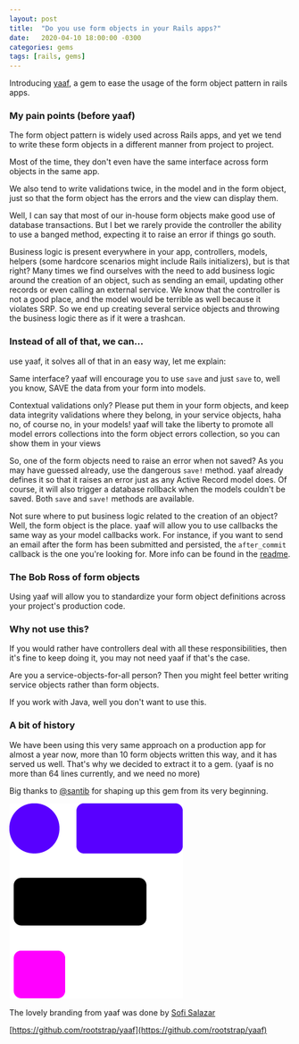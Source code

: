 ```yaml
---
layout: post
title:  "Do you use form objects in your Rails apps?"
date:   2020-04-10 18:00:00 -0300
categories: gems
tags: [rails, gems]
---
```

Introducing [yaaf](https://github.com/rootstrap/yaaf), a gem to ease the usage of the form object pattern in rails apps.

### My pain points (before yaaf)
The form object pattern is widely used across Rails apps, and yet we tend to write these form objects in a different manner from project to project.

Most of the time, they don't even have the same interface across form objects in the same app.

We also tend to write validations twice, in the model and in the form object, just so that the form object has the errors and the view can display them.

Well, I can say that most of our in-house form objects make good use of database transactions. But I bet we rarely provide the controller the ability to use a banged method, expecting it to raise an error if things go south.

Business logic is present everywhere in your app, controllers, models, helpers (some hardcore scenarios might include Rails initializers), but is that right? Many times we find ourselves with the need to add business logic around the creation of an object, such as sending an email, updating other records or even calling an external service. We know that the controller is not a good place, and the model would be terrible as well because it violates SRP. So we end up creating several service objects and throwing the business logic there as if it were a trashcan.

### Instead of all of that, we can...
use yaaf, it solves all of that in an easy way, let me explain:

Same interface? yaaf will encourage you to use `save` and just `save` to, well you know, SAVE the data from your form into models.

Contextual validations only? Please put them in your form objects, and keep data integrity validations where they belong, in your service objects, haha no, of course no, in your models! yaaf will take the liberty to promote all model errors collections into the form object errors collection, so you can show them in your views

So, one of the form objects need to raise an error when not saved? As you may have guessed already, use the dangerous `save!` method. yaaf already defines it so that it raises an error just as any Active Record model does. Of course, it will also trigger a database rollback when the models couldn't be saved. Both `save` and `save!` methods are available.

Not sure where to put business logic related to the creation of an object? Well, the form object is the place. yaaf will allow you to use callbacks the same way as your model callbacks work. For instance, if you want to send an email after the form has been submitted and persisted, the `after_commit` callback is the one you're looking for. More info can be found in the [readme](https://github.com/rootstrap/yaaf#callbacks).

### The Bob Ross of form objects
Using yaaf will allow you to standardize your form object definitions across your project's production code.

### Why not use this?
If you would rather have controllers deal with all these responsibilities, then it's fine to keep doing it, you may not need yaaf if that's the case.

Are you a service-objects-for-all person? Then you might feel better writing service objects rather than form objects.

If you work with Java, well you don't want to use this.

### A bit of history
We have been using this very same approach on a production app for almost a year now, more than 10 form objects written this way, and it has served us well. That's why we decided to extract it to a gem. (yaaf is no more than 64 lines currently, and we need no more)

Big thanks to [@santib](https://twitter.com/santib6_) for shaping up this gem from its very beginning.

[![yaaf](/assets/yaaf-logo.png)](https://github.com/rootstrap/yaaf)

The lovely branding from yaaf was done by [Sofi Salazar](https://dribbble.com/SofiSalazar)

[https://github.com/rootstrap/yaaf](https://github.com/rootstrap/yaaf)
